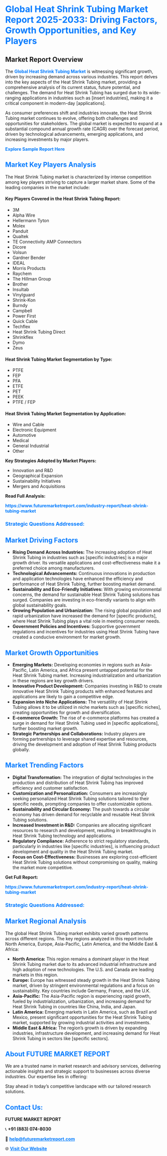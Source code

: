 <h1 style="color: #007BFF;">Global Heat Shrink Tubing Market Report 2025-2033: Driving Factors, Growth Opportunities, and Key Players</h1>

<section id="overview">
<h2>Market Report Overview</h2>
<p>The <a href="https://www.futuremarketreport.com/industry-report/heat-shrink-tubing-market" style="color: #007BFF; text-decoration: none;"><strong>Global Heat Shrink Tubing Market</strong></a> is witnessing significant growth, driven by increasing demand across various industries. This report delves into the key aspects of the Heat Shrink Tubing market, providing a comprehensive analysis of its current status, future potential, and challenges. The demand for Heat Shrink Tubing has surged due to its wide-ranging applications in industries such as [insert industries], making it a critical component in modern-day [applications].</p>
<p>As consumer preferences shift and industries innovate, the Heat Shrink Tubing market continues to evolve, offering both challenges and opportunities for stakeholders. The global market is expected to expand at a substantial compound annual growth rate (CAGR) over the forecast period, driven by technological advancements, emerging applications, and increasing investments by major players.</p>
</section>

<section id="overview">
<p><a href="https://www.futuremarketreport.com/request-sample/reportId=59938" style="color: #007BFF; text-decoration: none;"><strong>Explore Sample Report Here</strong></a></p>
</section>

<section id="key-players">
<h2 style="color: #007BFF;">Market Key Players Analysis</h2>
<p>The Heat Shrink Tubing market is characterized by intense competition among key players striving to capture a larger market share. Some of the leading companies in the market include:</p>
<h4>Key Players Covered in the Heat Shrink Tubing Report:</h4>
<ul><li>3M</li><li>Alpha Wire</li><li>Hellermann Tyton</li><li>Molex</li><li>Panduit</li><li>Qualtek</li><li>TE Connectivity AMP Connectors</li><li>Dicore</li><li>Volsun</li><li>Gardner Bender</li><li>IDEAL</li><li>Morris Products</li><li>Raychem</li><li>The Hillman Group</li><li>Brother</li><li>Insultab</li><li>Vinylguard</li><li>Shrink-Kon</li><li>Burndy</li><li>Campbell</li><li>Power First</li><li>Quick Cable</li><li>Techflex</li><li>Heat Shrink Tubing Direct</li><li>Shrinkflex</li><li>Dymo</li><li>Zeus</li></ul>
<h4>Heat Shrink Tubing Market Segmentation by Type:</h4>
<ul><li>PTFE</li><li>FEP</li><li>PFA</li><li>ETFE</li><li>PET</li><li>PEEK</li><li>PTFE / FEP</li></ul>

<h4>Heat Shrink Tubing Market Segmentation by Application:</h4>
<ul><li>Wire and Cable</li><li>Electronic Equipment</li><li>Automotive</li><li>Medical</li><li>General Industrial</li><li>Other</li></ul>
<p><strong>Key Strategies Adopted by Market Players:</strong></p>
<ul>
<li>Innovation and R&D</li>
<li>Geographical Expansion</li>
<li>Sustainability Initiatives</li>
<li>Mergers and Acquisitions</li>
</ul>
</section>

<section>
<p><strong>Read Full Analysis: </strong></p><a href="https://www.futuremarketreport.com/industry-report/heat-shrink-tubing-market" style="color: #007BFF; text-decoration: none;"><strong>https://www.futuremarketreport.com/industry-report/heat-shrink-tubing-market</strong></a>
<h3 style="color: #007BFF;">Strategic Questions Addressed:</h3>
</section>

<section id="driving-factors">
<h2 style="color: #007BFF;">Market Driving Factors</h2>
<ul>
<li><strong>Rising Demand Across Industries:</strong> The increasing adoption of Heat Shrink Tubing in industries such as [specific industries] is a major growth driver. Its versatile applications and cost-effectiveness make it a preferred choice among manufacturers.</li>
<li><strong>Technological Advancements:</strong> Continuous innovations in production and application technologies have enhanced the efficiency and performance of Heat Shrink Tubing, further boosting market demand.</li>
<li><strong>Sustainability and Eco-Friendly Initiatives:</strong> With growing environmental concerns, the demand for sustainable Heat Shrink Tubing solutions has surged. Companies are investing in eco-friendly variants to align with global sustainability goals.</li>
<li><strong>Growing Population and Urbanization:</strong> The rising global population and rapid urbanization have increased the demand for [specific products], where Heat Shrink Tubing plays a vital role in meeting consumer needs.</li>
<li><strong>Government Policies and Incentives:</strong> Supportive government regulations and incentives for industries using Heat Shrink Tubing have created a conducive environment for market growth.</li>
</ul>
</section>

<section id="growth-opportunities">
<h2 style="color: #007BFF;">Market Growth Opportunities</h2>
<ul>
<li><strong>Emerging Markets:</strong> Developing economies in regions such as Asia-Pacific, Latin America, and Africa present untapped potential for the Heat Shrink Tubing market. Increasing industrialization and urbanization in these regions are key growth drivers.</li>
<li><strong>Innovative Product Development:</strong> Companies investing in R&D to create innovative Heat Shrink Tubing products with enhanced features and applications are likely to gain a competitive edge.</li>
<li><strong>Expansion into Niche Applications:</strong> The versatility of Heat Shrink Tubing allows it to be utilized in niche markets such as [specific niches], creating opportunities for growth and diversification.</li>
<li><strong>E-commerce Growth:</strong> The rise of e-commerce platforms has created a surge in demand for Heat Shrink Tubing used in [specific applications], further boosting market growth.</li>
<li><strong>Strategic Partnerships and Collaborations:</strong> Industry players are forming partnerships to leverage shared expertise and resources, driving the development and adoption of Heat Shrink Tubing products globally.</li>
</ul>
</section>

<section id="trending-factors">
<h2 style="color: #007BFF;">Market Trending Factors</h2>
<ul>
<li><strong>Digital Transformation:</strong> The integration of digital technologies in the production and distribution of Heat Shrink Tubing has improved efficiency and customer satisfaction.</li>
<li><strong>Customization and Personalization:</strong> Consumers are increasingly seeking personalized Heat Shrink Tubing solutions tailored to their specific needs, prompting companies to offer customizable options.</li>
<li><strong>Sustainability and Circular Economy:</strong> The push towards a circular economy has driven demand for recyclable and reusable Heat Shrink Tubing solutions.</li>
<li><strong>Increased Investment in R&D:</strong> Companies are allocating significant resources to research and development, resulting in breakthroughs in Heat Shrink Tubing technology and applications.</li>
<li><strong>Regulatory Compliance:</strong> Adherence to strict regulatory standards, particularly in industries like [specific industries], is influencing product development and quality in the Heat Shrink Tubing market.</li>
<li><strong>Focus on Cost-Effectiveness:</strong> Businesses are exploring cost-efficient Heat Shrink Tubing solutions without compromising on quality, making the market more competitive.</li>
</ul>
</section>

<section>
<p><strong>Get Full Report: </strong></p><a href="https://www.futuremarketreport.com/industry-report/heat-shrink-tubing-market" style="color: #007BFF; text-decoration: none;"><strong>https://www.futuremarketreport.com/industry-report/heat-shrink-tubing-market</strong></a>
<h3 style="color: #007BFF;">Strategic Questions Addressed:</h3>
</section>


<section id="regional-analysis">
<h2 style="color: #007BFF;">Market Regional Analysis</h2>
<p>The global Heat Shrink Tubing market exhibits varied growth patterns across different regions. The key regions analyzed in this report include North America, Europe, Asia-Pacific, Latin America, and the Middle East & Africa:</p>
<ul>
<li><strong>North America:</strong> This region remains a dominant player in the Heat Shrink Tubing market due to its advanced industrial infrastructure and high adoption of new technologies. The U.S. and Canada are leading markets in this region.</li>
<li><strong>Europe:</strong> Europe has witnessed steady growth in the Heat Shrink Tubing market, driven by stringent environmental regulations and a focus on sustainability. Key countries include Germany, France, and the U.K.</li>
<li><strong>Asia-Pacific:</strong> The Asia-Pacific region is experiencing rapid growth, fueled by industrialization, urbanization, and increasing demand for Heat Shrink Tubing in countries like China, India, and Japan.</li>
<li><strong>Latin America:</strong> Emerging markets in Latin America, such as Brazil and Mexico, present significant opportunities for the Heat Shrink Tubing market, supported by growing industrial activities and investments.</li>
<li><strong>Middle East & Africa:</strong> The region’s growth is driven by expanding industries, infrastructure development, and increasing demand for Heat Shrink Tubing in sectors like [specific sectors].</li>
</ul>
</section>

<footer>
<h2 style="color: #007BFF;">About FUTURE MARKET REPORT</h2>
<p>We are a trusted name in market research and advisory services, delivering actionable insights and strategic support to businesses across diverse industries. Our expertise lies in offering:</p>

<p>Stay ahead in today’s competitive landscape with our tailored research solutions.</p>

<h2 style="color: #007BFF;">Contact Us:</h2>
<p><strong>FUTURE MARKET REPORT</strong></p>
<p>📞 <strong>+91 (883) 074-8030</strong></p>
<p>📧 <strong><a href="mailto:help@futuremarketreport.com" style="color: #007BFF;">help@futuremarketreport.com</a></strong></p>
<p>🌐 <strong><a href="https://www.futuremarketreport.com/" style="color: #007BFF;">Visit Our Website</a></strong></p>
</footer>